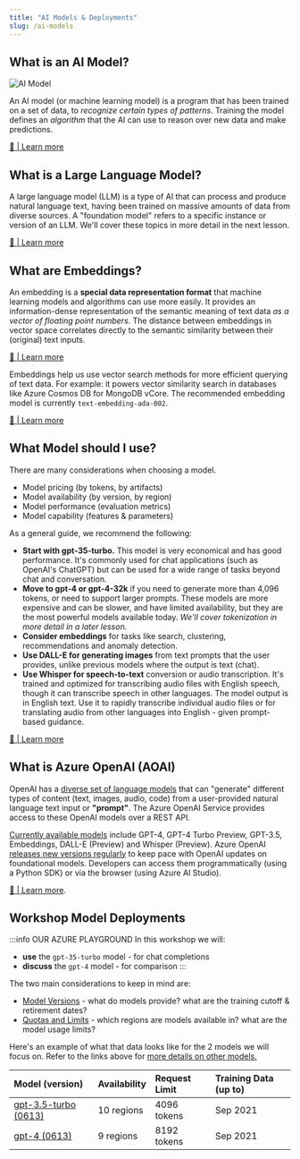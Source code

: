 ```yaml
---
title: "AI Models & Deployments"
slug: /ai-models
---
```


## What is an AI Model?

![AI Model](https://learn.microsoft.com/windows/ai/images/winml-model-flow.png)

An AI model (or machine learning model) is a program that has been trained on a set of data, to _recognize certain types of patterns_. Training the model defines an _algorithm_ that the AI can use to reason over new data and make predictions. 

[🔖 | Learn more](https://learn.microsoft.com/windows/ai/windows-ml/what-is-a-machine-learning-model)

## What is a Large Language Model?

A large language model (LLM) is a type of AI that can process and produce natural language text, having been trained on massive amounts of data from diverse sources. A "foundation model" refers to a specific instance or version of an LLM. We'll cover these topics in more detail in the next lesson.

[🔖 | Learn more](https://learn.microsoft.com/training/modules/introduction-large-language-models/)


## What are Embeddings?

An embedding is a **special data representation format** that machine learning models and algorithms can use more easily. It provides an information-dense representation of the semantic meaning of text data _as a vector of floating point numbers_. The distance between embeddings in vector space correlates directly to the semantic similarity between their (original) text inputs. 

 [🔖 | Learn more](https://learn.microsoft.com/azure/ai-services/openai/concepts/understand-embeddings#embedding-models)

Embeddings help us use vector search methods for more efficient querying of text data. For example: it powers vector similarity search in databases like Azure Cosmos DB for MongoDB vCore. The recommended embedding model is currently `text-embedding-ada-002`.

[🔖 | Learn more](https://learn.microsoft.com/azure/ai-services/openai/how-to/embeddings?tabs=console)


## What Model should I use?

There are many considerations when choosing a model.
 - Model pricing (by tokens, by artifacts)
 - Model availability (by version, by region)
 - Model performance (evaluation metrics)
 - Model capability (features & parameters)

As a general guide, we recommend the following:
- **Start with gpt-35-turbo.** This model is very economical and has good performance. It's commonly used for chat applications (such as OpenAI's ChatGPT) but can be used for a wide range of tasks beyond chat and conversation.
- **Move to gpt-4 or gpt-4-32k** if you need to generate more than 4,096 tokens, or need to support larger prompts. These models are more expensive and can be slower, and have limited availability, but they are the most powerful models available today. *We'll cover tokenization in more detail in a later lesson.*
- **Consider embeddings** for tasks like search, clustering, recommendations and anomaly detection. 
- **Use DALL-E for generating images** from text prompts that the user provides, unlike previous models where the output is text (chat). 
- **Use Whisper for speech-to-text** conversion or audio transcription. It's trained and optimized for transcribing audio files with English speech, though it can transcribe speech in other languages. The model output is in English text. Use it to rapidly transcribe individual audio files or for translating audio from other languages into English - given prompt-based guidance.

[🔖 | Learn more](https://learn.microsoft.com/azure/ai-services/openai/how-to/working-with-models?tabs=powershell)

## What is Azure OpenAI (AOAI)

OpenAI has a [diverse set of language models](https://platform.openai.com/docs/models/overview) that can "generate" different types of content (text, images, audio, code) from a user-provided natural language text input or **"prompt"**. The Azure OpenAI Service provides access to these OpenAI models over a REST API. 

[Currently available models](https://learn.microsoft.com/en-us/azure/ai-services/openai/concepts/models) include GPT-4, GPT-4 Turbo Preview, GPT-3.5, Embeddings, DALL-E (Preview) and Whisper (Preview). Azure OpenAI [releases new versions regularly](https://learn.microsoft.com/azure/ai-services/openai/concepts/model-versions) to keep pace with OpenAI updates on foundational models. Developers can access them programmatically (using a Python SDK) or via the browser (using Azure AI Studio).

[🔖 | Learn more](https://learn.microsoft.com/azure/ai-services/openai/overview).

## Workshop Model Deployments

:::info OUR AZURE PLAYGROUND
In this workshop we will:
 - **use** the `gpt-35-turbo` model - for chat completions
 - **discuss** the `gpt-4` model - for comparison
:::

The two main considerations to keep in mind are: 
- [Model Versions](https://learn.microsoft.com/azure/ai-services/openai/concepts/models) - what do models provide? what are the training cutoff & retirement dates?
- [Quotas and Limits](https://learn.microsoft.com/azure/ai-services/openai/quotas-limits) - which regions are models available in? what are the model usage limits?

Here's an example of what that data looks like for the 2 models we will focus on. Refer to the links above for [more details on other models.](https://learn.microsoft.com/azure/ai-services/openai/concepts/models)

| Model (version) | Availability | Request Limit | Training Data (up to) |
|:---|:---|:---|:---|
| [gpt-3.5-turbo (0613)](https://learn.microsoft.com/azure/ai-services/openai/concepts/models#gpt-35-models)| 10 regions | 4096 tokens | Sep 2021 |
| [gpt-4 (0613)](https://learn.microsoft.com/azure/ai-services/openai/concepts/models#gpt-4-and-gpt-4-turbo-preview-models)| 9 regions | 8192 tokens | Sep 2021 |
